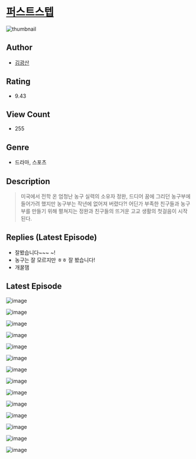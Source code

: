 # [퍼스트스텝](https://comic.naver.com/challenge/list?titleId=810357)
![thumbnail](https://image-comic.pstatic.net/user_contents_data/challenge_comic/2023/05/25/365523/upload_7306355029113713975_480x623.jpeg)

## Author
- [김광산](https://comic.naver.com/artistTitle?id=365523)

## Rating
- 9.43

## View Count
- 255

## Genre
- 드라마, 스포츠

## Description
> 미국에서 전학 온 엄청난 농구 실력의 소유자 정완, 드디어 꿈에 그리던 농구부에 들어가려 했지만 농구부는 작년에 없어져 버렸다?! 어딘가 부족한 친구들과 농구부를 만들기 위해 펼쳐지는 정완과 친구들의 뜨거운 고교 생활의 첫걸음이 시작된다.

## Replies (Latest Episode)
- 잘봤습니다~~~ ~!
- 농구는 잘 모르지만 ㅎㅎ 잘 봤습니다!
- 개꿀잼

## Latest Episode
![image](https://image-comic.pstatic.net/user_contents_data/challenge_comic/2023/05/23/365523/upload_3617060520914347364.jpeg)

![image](https://image-comic.pstatic.net/user_contents_data/challenge_comic/2023/05/23/365523/upload_3688509883933811513.jpeg)

![image](https://image-comic.pstatic.net/user_contents_data/challenge_comic/2023/05/23/365523/upload_3761181004685063991.jpeg)

![image](https://image-comic.pstatic.net/user_contents_data/challenge_comic/2023/05/23/365523/upload_7003722184596271457.jpeg)

![image](https://image-comic.pstatic.net/user_contents_data/challenge_comic/2023/05/23/365523/upload_7291668874648367159.jpeg)

![image](https://image-comic.pstatic.net/user_contents_data/challenge_comic/2023/05/23/365523/upload_3775483478414025268.jpeg)

![image](https://image-comic.pstatic.net/user_contents_data/challenge_comic/2023/05/23/365523/upload_7161349468668049713.jpeg)

![image](https://image-comic.pstatic.net/user_contents_data/challenge_comic/2023/05/23/365523/upload_3832901061558221112.jpeg)

![image](https://image-comic.pstatic.net/user_contents_data/challenge_comic/2023/05/23/365523/upload_7221300142483191652.jpeg)

![image](https://image-comic.pstatic.net/user_contents_data/challenge_comic/2023/05/23/365523/upload_7305744813182365793.jpeg)

![image](https://image-comic.pstatic.net/user_contents_data/challenge_comic/2023/05/23/365523/upload_3919881236750153785.jpeg)

![image](https://image-comic.pstatic.net/user_contents_data/challenge_comic/2023/05/23/365523/upload_3702857616517641825.jpeg)

![image](https://image-comic.pstatic.net/user_contents_data/challenge_comic/2023/05/23/365523/upload_7293079744783201073.jpeg)

![image](https://image-comic.pstatic.net/user_contents_data/challenge_comic/2023/05/23/365523/upload_7018073010275366500.jpeg)
